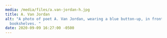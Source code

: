 ```yaml
---
media: /media/files/a.van-jordan-h.jpg
title: A. Van Jordan
alt: "A photo of poet A. Van Jordan, wearing a blue button-up, in front of some
  bookshelves. "
date: 2020-09-09 16:27:00 -0500
---
```

